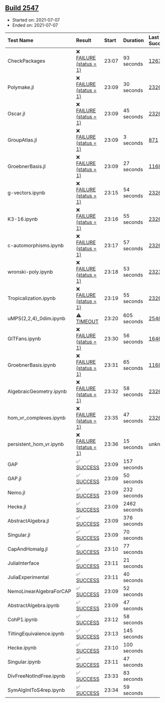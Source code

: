## [Build 2547](https://oscarci.mathematik.uni-kl.de/job/oscar-stable/2547/)

* Started on: 2021-07-07
* Ended on: 2021-07-07

| Test Name    | Result | Start | Duration | Last Success | First Failure |
|:-------------|:-------|:------|:---------|:-------------|:--------------|
| CheckPackages | ❌ [FAILURE (status = 1)](https://oscarci.mathematik.uni-kl.de/job/oscar-stable/2547/artifact/logs/build-2547/CheckPackages.log) | 23:07 | 93 seconds | [1263](https://oscarci.mathematik.uni-kl.de/job/oscar-stable/1263/) | [1264](https://oscarci.mathematik.uni-kl.de/job/oscar-stable/1264/) |
| Polymake.jl | ❌ [FAILURE (status = 1)](https://oscarci.mathematik.uni-kl.de/job/oscar-stable/2547/artifact/logs/build-2547/Polymake.jl.log) | 23:09 | 30 seconds | [2326](https://oscarci.mathematik.uni-kl.de/job/oscar-stable/2326/) | [2327](https://oscarci.mathematik.uni-kl.de/job/oscar-stable/2327/) |
| Oscar.jl | ❌ [FAILURE (status = 1)](https://oscarci.mathematik.uni-kl.de/job/oscar-stable/2547/artifact/logs/build-2547/Oscar.jl.log) | 23:09 | 45 seconds | [2326](https://oscarci.mathematik.uni-kl.de/job/oscar-stable/2326/) | [2327](https://oscarci.mathematik.uni-kl.de/job/oscar-stable/2327/) |
| GroupAtlas.jl | ❌ [FAILURE (status = 1)](https://oscarci.mathematik.uni-kl.de/job/oscar-stable/2547/artifact/logs/build-2547/GroupAtlas.jl.log) | 23:09 | 3 seconds | [871](https://oscarci.mathematik.uni-kl.de/job/oscar-stable/871/) | [872](https://oscarci.mathematik.uni-kl.de/job/oscar-stable/872/) |
| GroebnerBasis.jl | ❌ [FAILURE (status = 1)](https://oscarci.mathematik.uni-kl.de/job/oscar-stable/2547/artifact/logs/build-2547/GroebnerBasis.jl.log) | 23:09 | 27 seconds | [1168](https://oscarci.mathematik.uni-kl.de/job/oscar-stable/1168/) | [1169](https://oscarci.mathematik.uni-kl.de/job/oscar-stable/1169/) |
| g-vectors.ipynb | ❌ [FAILURE (status = 1)](https://oscarci.mathematik.uni-kl.de/job/oscar-stable/2547/artifact/logs/build-2547/g-vectors.ipynb.log) | 23:15 | 54 seconds | [2326](https://oscarci.mathematik.uni-kl.de/job/oscar-stable/2326/) | [2327](https://oscarci.mathematik.uni-kl.de/job/oscar-stable/2327/) |
| K3-16.ipynb | ❌ [FAILURE (status = 1)](https://oscarci.mathematik.uni-kl.de/job/oscar-stable/2547/artifact/logs/build-2547/K3-16.ipynb.log) | 23:16 | 55 seconds | [2326](https://oscarci.mathematik.uni-kl.de/job/oscar-stable/2326/) | [2327](https://oscarci.mathematik.uni-kl.de/job/oscar-stable/2327/) |
| c-automorphisms.ipynb | ❌ [FAILURE (status = 1)](https://oscarci.mathematik.uni-kl.de/job/oscar-stable/2547/artifact/logs/build-2547/c-automorphisms.ipynb.log) | 23:17 | 57 seconds | [2326](https://oscarci.mathematik.uni-kl.de/job/oscar-stable/2326/) | [2327](https://oscarci.mathematik.uni-kl.de/job/oscar-stable/2327/) |
| wronski-poly.ipynb | ❌ [FAILURE (status = 1)](https://oscarci.mathematik.uni-kl.de/job/oscar-stable/2547/artifact/logs/build-2547/wronski-poly.ipynb.log) | 23:18 | 53 seconds | [2323](https://oscarci.mathematik.uni-kl.de/job/oscar-stable/2323/) | [2324](https://oscarci.mathematik.uni-kl.de/job/oscar-stable/2324/) |
| Tropicalization.ipynb | ❌ [FAILURE (status = 1)](https://oscarci.mathematik.uni-kl.de/job/oscar-stable/2547/artifact/logs/build-2547/Tropicalization.ipynb.log) | 23:19 | 55 seconds | [2326](https://oscarci.mathematik.uni-kl.de/job/oscar-stable/2326/) | [2327](https://oscarci.mathematik.uni-kl.de/job/oscar-stable/2327/) |
| uMPS(2,2,4)_0dim.ipynb | ⚠ [TIMEOUT](https://oscarci.mathematik.uni-kl.de/job/oscar-stable/2547/artifact/logs/build-2547/uMPS-2-2-4-_0dim.ipynb.log) | 23:20 | 605 seconds | [2546](https://oscarci.mathematik.uni-kl.de/job/oscar-stable/2546/) | [2547](https://oscarci.mathematik.uni-kl.de/job/oscar-stable/2547/) |
| GITFans.ipynb | ❌ [FAILURE (status = 1)](https://oscarci.mathematik.uni-kl.de/job/oscar-stable/2547/artifact/logs/build-2547/GITFans.ipynb.log) | 23:30 | 56 seconds | [1646](https://oscarci.mathematik.uni-kl.de/job/oscar-stable/1646/) | [1647](https://oscarci.mathematik.uni-kl.de/job/oscar-stable/1647/) |
| GroebnerBasis.ipynb | ❌ [FAILURE (status = 1)](https://oscarci.mathematik.uni-kl.de/job/oscar-stable/2547/artifact/logs/build-2547/GroebnerBasis.ipynb.log) | 23:31 | 65 seconds | [1168](https://oscarci.mathematik.uni-kl.de/job/oscar-stable/1168/) | [1169](https://oscarci.mathematik.uni-kl.de/job/oscar-stable/1169/) |
| AlgebraicGeometry.ipynb | ❌ [FAILURE (status = 1)](https://oscarci.mathematik.uni-kl.de/job/oscar-stable/2547/artifact/logs/build-2547/AlgebraicGeometry.ipynb.log) | 23:32 | 58 seconds | [2326](https://oscarci.mathematik.uni-kl.de/job/oscar-stable/2326/) | [2327](https://oscarci.mathematik.uni-kl.de/job/oscar-stable/2327/) |
| hom_vr_complexes.ipynb | ❌ [FAILURE (status = 1)](https://oscarci.mathematik.uni-kl.de/job/oscar-stable/2547/artifact/logs/build-2547/hom_vr_complexes.ipynb.log) | 23:35 | 47 seconds | [2326](https://oscarci.mathematik.uni-kl.de/job/oscar-stable/2326/) | [2327](https://oscarci.mathematik.uni-kl.de/job/oscar-stable/2327/) |
| persistent_hom_vr.ipynb | ❌ [FAILURE (status = 1)](https://oscarci.mathematik.uni-kl.de/job/oscar-stable/2547/artifact/logs/build-2547/persistent_hom_vr.ipynb.log) | 23:36 | 15 seconds | unknown | unknown |
| GAP | ✅ [SUCCESS](https://oscarci.mathematik.uni-kl.de/job/oscar-stable/2547/artifact/logs/build-2547/GAP.log) | 23:09 | 157 seconds |  |  |
| GAP.jl | ✅ [SUCCESS](https://oscarci.mathematik.uni-kl.de/job/oscar-stable/2547/artifact/logs/build-2547/GAP.jl.log) | 23:09 | 50 seconds |  |  |
| Nemo.jl | ✅ [SUCCESS](https://oscarci.mathematik.uni-kl.de/job/oscar-stable/2547/artifact/logs/build-2547/Nemo.jl.log) | 23:09 | 232 seconds |  |  |
| Hecke.jl | ✅ [SUCCESS](https://oscarci.mathematik.uni-kl.de/job/oscar-stable/2547/artifact/logs/build-2547/Hecke.jl.log) | 23:09 | 2462 seconds |  |  |
| AbstractAlgebra.jl | ✅ [SUCCESS](https://oscarci.mathematik.uni-kl.de/job/oscar-stable/2547/artifact/logs/build-2547/AbstractAlgebra.jl.log) | 23:09 | 376 seconds |  |  |
| Singular.jl | ✅ [SUCCESS](https://oscarci.mathematik.uni-kl.de/job/oscar-stable/2547/artifact/logs/build-2547/Singular.jl.log) | 23:09 | 70 seconds |  |  |
| CapAndHomalg.jl | ✅ [SUCCESS](https://oscarci.mathematik.uni-kl.de/job/oscar-stable/2547/artifact/logs/build-2547/CapAndHomalg.jl.log) | 23:10 | 77 seconds |  |  |
| JuliaInterface | ✅ [SUCCESS](https://oscarci.mathematik.uni-kl.de/job/oscar-stable/2547/artifact/logs/build-2547/JuliaInterface.log) | 23:11 | 21 seconds |  |  |
| JuliaExperimental | ✅ [SUCCESS](https://oscarci.mathematik.uni-kl.de/job/oscar-stable/2547/artifact/logs/build-2547/JuliaExperimental.log) | 23:11 | 40 seconds |  |  |
| NemoLinearAlgebraForCAP | ✅ [SUCCESS](https://oscarci.mathematik.uni-kl.de/job/oscar-stable/2547/artifact/logs/build-2547/NemoLinearAlgebraForCAP.log) | 23:09 | 52 seconds |  |  |
| AbstractAlgebra.ipynb | ✅ [SUCCESS](https://oscarci.mathematik.uni-kl.de/job/oscar-stable/2547/artifact/logs/build-2547/AbstractAlgebra.ipynb.log) | 23:09 | 47 seconds |  |  |
| CohP1.ipynb | ✅ [SUCCESS](https://oscarci.mathematik.uni-kl.de/job/oscar-stable/2547/artifact/logs/build-2547/CohP1.ipynb.log) | 23:12 | 58 seconds |  |  |
| TiltingEquivalence.ipynb | ✅ [SUCCESS](https://oscarci.mathematik.uni-kl.de/job/oscar-stable/2547/artifact/logs/build-2547/TiltingEquivalence.ipynb.log) | 23:13 | 145 seconds |  |  |
| Hecke.ipynb | ✅ [SUCCESS](https://oscarci.mathematik.uni-kl.de/job/oscar-stable/2547/artifact/logs/build-2547/Hecke.ipynb.log) | 23:10 | 100 seconds |  |  |
| Singular.ipynb | ✅ [SUCCESS](https://oscarci.mathematik.uni-kl.de/job/oscar-stable/2547/artifact/logs/build-2547/Singular.ipynb.log) | 23:11 | 47 seconds |  |  |
| DivFreeNotIndFree.ipynb | ✅ [SUCCESS](https://oscarci.mathematik.uni-kl.de/job/oscar-stable/2547/artifact/logs/build-2547/DivFreeNotIndFree.ipynb.log) | 23:33 | 83 seconds |  |  |
| SymAlgIntToS4rep.ipynb | ✅ [SUCCESS](https://oscarci.mathematik.uni-kl.de/job/oscar-stable/2547/artifact/logs/build-2547/SymAlgIntToS4rep.ipynb.log) | 23:34 | 59 seconds |  |  |
